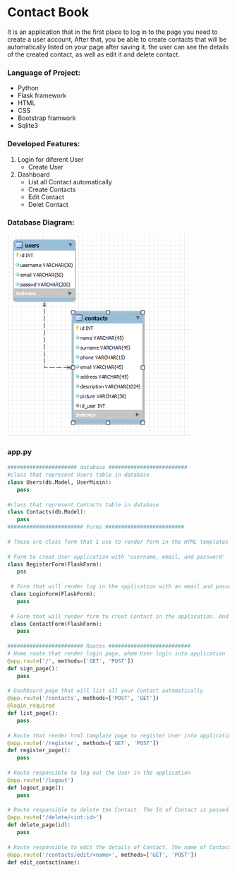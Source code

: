 # Contact Book

It is an application that in the first place to log in to the page you need to create a user account, After that, you be able to create contacts that will be automatically listed on your page after saving it. the user can see the details of the created contact, as well as edit it and delete contact.

### Language of Project:

- Python
- Flask framework
- HTML
- CSS
- Bootstrap framwork
- Sqlite3

### Developed Features:

1. Login for diferent User
   - Create User
2. Dashboard
   - List all Contact automatically
   - Create Contacts
   - Edit Contact
   - Delet Contact

### Database Diagram:

![Database Diagram](static/picture_files/db_diagram.PNG)

### app.py
```Python
###################### database #########################
#class that represent Users table in database
class Users(db.Model, UserMixin):
   pass
   
#class that represent Contacts table in database
class Contacts(db.Model):
   pass
######################## Forms #########################

# These are class form that I use to render form in the HTML templates

# Form to creat User application with 'username, email, and password'
class RegisterForm(FlaskForm):
   pss
 
 # Form that will render log in the application with an email and password 
 class LoginForm(FlaskForm):
   pass
 
 # Form that will render form to creat Contact in the application. And I use the same form to edit contact
 class ContactForm(FlaskForm):
   pass
 
######################## Routes ##########################
# Home route that render login page, whem User login into application
@app.route('/', methods=['GET', 'POST'])
def sign_page():
   pass
  
# Dashboard page that will list all your Contact automatically
@app.route('/contacts', methods=['POST', 'GET'])
@login_required
def list_page():
   pass

# Route that render html tamplate page to register User into application
@app.route('/register', methods=['GET', 'POST'])
def register_page():
   pass
   
# Route responsible to log out the User in the application
@app.route('/logout')
def logout_page():
   pass

# Route responsible to delete the Contact. The Id of Contact is passed in url to the route
@app.route('/delete/<int:id>')
def delete_page(id):
   pass

# Route responsible to edit the details of Contact. The name of Contact is passed in url to the route
@app.route('/contacts/edit/<name>', methods=['GET', 'POST'])
def edit_contact(name):
```




